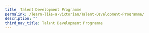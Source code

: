 ```yaml
---
title: Talent Development Programme
permalink: /learn-like-a-victorian/Talent-Development-Programme/
description: ""
third_nav_title: Talent Development Programme
---
```


